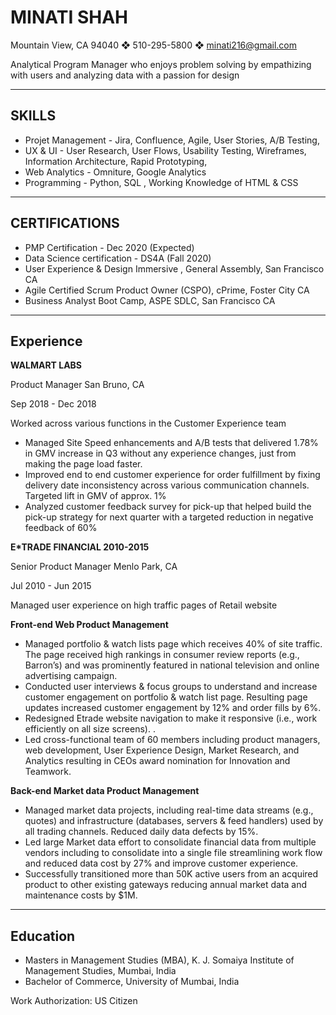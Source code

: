 MINATI SHAH
============

Mountain View, CA 94040 ❖ 510-295-5800 ❖ minati216@gmail.com

Analytical Program Manager who enjoys problem solving by empathizing with users and analyzing data with a passion for design

-----------
SKILLS
-----------
* Projet Management - Jira, Confluence, Agile, User Stories, A/B Testing, 
* UX & UI - User Research, User Flows, Usability Testing, Wireframes, Information Architecture, Rapid Prototyping, 
* Web Analytics -	Omniture, Google Analytics
* Programming -	Python, SQL , Working Knowledge of HTML & CSS 

-----------
CERTIFICATIONS
-----------
* PMP Certification - Dec 2020 (Expected)
* Data Science certification - DS4A (Fall 2020)
* User Experience & Design Immersive , General Assembly, San Francisco CA
* Agile Certified Scrum Product Owner (CSPO), cPrime, Foster City CA
* Business Analyst Boot Camp, ASPE SDLC, San Francisco CA

-----------
Experience
-----------
**WALMART LABS**	

Product Manager	San Bruno, CA

Sep 2018 - Dec 2018

Worked across various functions in the Customer Experience team
*	Managed Site Speed enhancements and A/B tests that delivered 1.78% in GMV increase in Q3 without any experience changes, just from making the page load faster.
*	Improved end to end customer experience for order fulfillment by fixing delivery date inconsistency across various communication channels. Targeted lift in GMV of approx. 1%
*	Analyzed customer feedback survey for pick-up that helped build the pick-up strategy for next quarter with a targeted reduction in negative feedback of 60%

**E*TRADE FINANCIAL	2010-2015**

Senior Product Manager	Menlo Park, CA

Jul 2010 - Jun 2015

Managed user experience on high traffic pages of Retail website

**Front-end Web Product Management**

* Managed portfolio & watch lists page which receives 40% of site traffic. The page received high rankings in consumer review reports (e.g., Barron’s) and was prominently featured in national television and online advertising campaign. 
*	Conducted user interviews & focus groups to understand and increase customer engagement on portfolio & watch list page. Resulting page updates increased customer engagement by 12% and order fills by 6%. 
*	Redesigned Etrade website navigation to make it responsive (i.e., work efficiently on all size screens). . 
*	Led cross-functional team of 60 members including product managers, web development, User Experience Design, Market Research, and Analytics resulting in CEOs award nomination for Innovation and Teamwork. 

**Back-end Market data Product Management** 

*	Managed market data projects, including real-time data streams (e.g., quotes) and infrastructure (databases, servers & feed handlers) used by all trading channels. Reduced daily data defects by 15%.
*	Led large Market data effort to consolidate financial data from multiple vendors including to consolidate into a single file streamlining work flow and reduced data cost by 27% and improve customer experience. 
*	Successfully transitioned more than 50K active users from an acquired product to other existing gateways reducing annual market data and maintenance costs by $1M. 


-----------
Education
-----------
* Masters in Management Studies (MBA), K. J. Somaiya Institute of Management Studies, Mumbai, India
* Bachelor of Commerce, University of Mumbai, India
	
Work Authorization: US Citizen	

